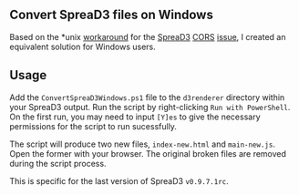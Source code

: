 ## Convert SpreaD3 files on Windows

Based on the \*unix [workaround](https://github.com/VirologyCharite/convert-spread3) for the [SpreaD3](https://rega.kuleuven.be/cev/ecv/software/SpreaD3) [CORS](https://en.wikipedia.org/wiki/Cross-origin_resource_sharing) [issue](https://github.com/phylogeography/SpreaD3/issues/32), I created an equivalent solution for Windows users.

## Usage

Add the `ConvertSpreaD3Windows.ps1` file to the `d3renderer` directory within your SpreaD3 output. Run the script by right-clicking `Run with PowerShell`.
On the first run, you may need to input `[Y]es` to give the necessary permissions for the script to run sucessfully.

The script will produce two new files, `index-new.html` and `main-new.js`. Open the former with your browser. The original broken files are removed during the script process.

This is specific for the last version of SpreaD3 `v0.9.7.1rc`.
